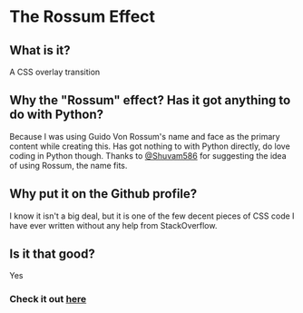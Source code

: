 # The Rossum Effect

## What is it?
A CSS overlay transition

## Why the "Rossum" effect? Has it got anything to do with Python?
Because I was using Guido Von Rossum's name and face as the primary content while creating this. Has got nothing to with Python directly, do love coding in Python though. Thanks to <a href="https://github.com/Shuvam586">@Shuvam586</a> for suggesting the idea of using Rossum, the name fits.

## Why put it on the Github profile?
I know it isn't a big deal, but it is one of the few decent pieces of CSS code I have ever written without any help from StackOverflow.

## Is it that good?
Yes

### Check it out <a href="https://softvibes.github.io/rossum-effect">here</a>